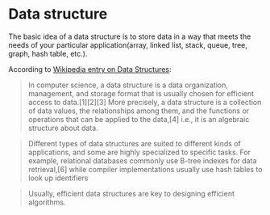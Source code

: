 # Data structure

The basic idea of a data structure is to store data in a way that meets the needs of your particular application(array, linked list, stack, queue, tree, graph, hash table, etc.).

According to [Wikipedia entry on Data Structures](https://en.wikipedia.org/wiki/Data_structure):
>In computer science, a data structure is a data organization, management, and storage format that is usually chosen for efficient access to data.[1][2][3] More precisely, a data structure is a collection of data values, the relationships among them, and the functions or operations that can be applied to the data,[4] i.e., it is an algebraic structure about data.

>Different types of data structures are suited to different kinds of applications, and some are highly specialized to specific tasks. For example, relational databases commonly use B-tree indexes for data retrieval,[6] while compiler implementations usually use hash tables to look up identifiers

>Usually, efficient data structures are key to designing efficient algorithms.